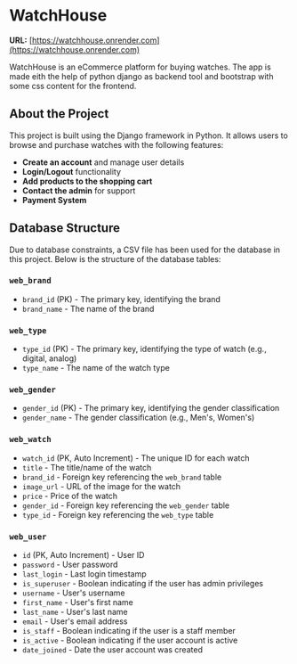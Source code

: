 # WatchHouse

**URL:** [https://watchhouse.onrender.com](https://watchhouse.onrender.com)

WatchHouse is an eCommerce platform for buying watches. The app is made eith the help of python django as backend tool and bootstrap with some css content for the frontend.

## About the Project

This project is built using the Django framework in Python. It allows users to browse and purchase watches with the following features:

- **Create an account** and manage user details
- **Login/Logout** functionality
- **Add products to the shopping cart**
- **Contact the admin** for support
- **Payment System**

## Database Structure

Due to database constraints, a CSV file has been used for the database in this project. Below is the structure of the database tables:

### `web_brand`
- `brand_id` (PK) - The primary key, identifying the brand
- `brand_name` - The name of the brand

### `web_type`
- `type_id` (PK) - The primary key, identifying the type of watch (e.g., digital, analog)
- `type_name` - The name of the watch type

### `web_gender`
- `gender_id` (PK) - The primary key, identifying the gender classification
- `gender_name` - The gender classification (e.g., Men's, Women's)

### `web_watch`
- `watch_id` (PK, Auto Increment) - The unique ID for each watch
- `title` - The title/name of the watch
- `brand_id` - Foreign key referencing the `web_brand` table
- `image_url` - URL of the image for the watch
- `price` - Price of the watch
- `gender_id` - Foreign key referencing the `web_gender` table
- `type_id` - Foreign key referencing the `web_type` table

### `web_user`
- `id` (PK, Auto Increment) - User ID
- `password` - User password
- `last_login` - Last login timestamp
- `is_superuser` - Boolean indicating if the user has admin privileges
- `username` - User's username
- `first_name` - User's first name
- `last_name` - User's last name
- `email` - User's email address
- `is_staff` - Boolean indicating if the user is a staff member
- `is_active` - Boolean indicating if the user account is active
- `date_joined` - Date the user account was created


